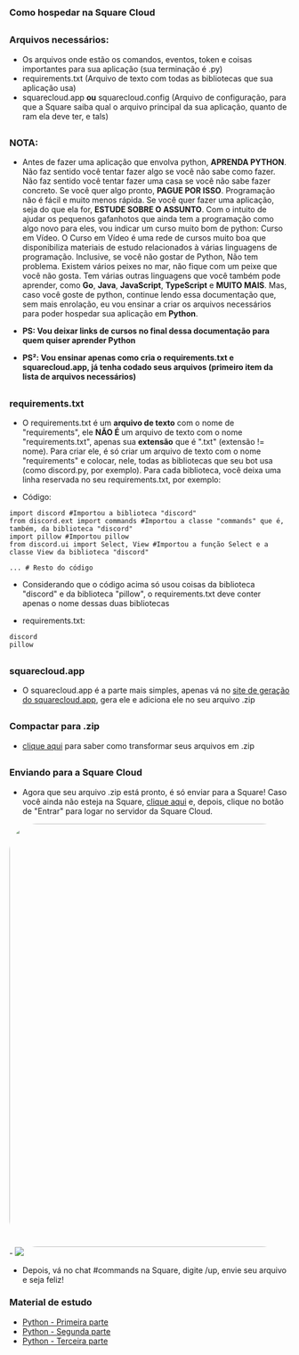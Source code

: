 ### Como hospedar na Square Cloud

##

### Arquivos necessários:
- Os arquivos onde estão os comandos, eventos, token e coisas importantes para sua aplicação (sua terminação é .py)
- requirements.txt (Arquivo de texto com todas as bibliotecas que sua aplicação usa)
- squarecloud.app **ou** squarecloud.config (Arquivo de configuração, para que a Square saiba qual o arquivo principal da sua aplicação, quanto de ram ela deve ter, e tals)

##

### NOTA:

- Antes de fazer uma aplicação que envolva python, **APRENDA PYTHON**. Não faz sentido você tentar fazer algo se você não sabe como fazer. Não faz sentido você tentar fazer uma casa se você não sabe fazer concreto. Se você quer algo pronto, **PAGUE POR ISSO**. Programação não é fácil e muito menos rápida. Se você quer fazer uma aplicação, seja do que ela for, **ESTUDE SOBRE O ASSUNTO**. Com o intuito de ajudar os pequenos gafanhotos que ainda tem a programação como algo novo para eles, vou indicar um curso muito bom de python: Curso em Vídeo. O Curso em Vídeo é uma rede de cursos muito boa que disponibiliza materiais de estudo relacionados à várias linguagens de programação. Inclusive, se você não gostar de Python, Não tem problema. Existem vários peixes no mar, não fique com um peixe que você não gosta. Tem várias outras linguagens que você também pode aprender, como **Go**, **Java**, **JavaScript**, **TypeScript** e **MUITO MAIS**. Mas, caso você goste de python, continue lendo essa documentação que, sem mais enrolação, eu vou ensinar a criar os arquivos necessários para poder hospedar sua aplicação em **Python**.

- **PS: Vou deixar links de cursos no final dessa documentação para quem quiser aprender Python**
- **PS²: Vou ensinar apenas como cria o requirements.txt e squarecloud.app, já tenha codado seus arquivos (primeiro item da lista de arquivos necessários)**

##

### requirements.txt 

- O requirements.txt é um **arquivo de texto** com o nome de "requirements", ele **NÃO É** um arquivo de texto com o nome "requirements.txt", apenas sua **extensão** que é ".txt" (extensão != nome). Para criar ele, é só criar um arquivo de texto com o nome "requirements" e colocar, nele, todas as bibliotecas que seu bot usa (como discord.py, por exemplo). Para cada biblioteca, você deixa uma linha reservada no seu requirements.txt, por exemplo:

- Código:
```
import discord #Importou a biblioteca "discord"
from discord.ext import commands #Importou a classe "commands" que é, também, da biblioteca "discord"
import pillow #Importou pillow
from discord.ui import Select, View #Importou a função Select e a classe View da biblioteca "discord"

... # Resto do código
```

- Considerando que o código acima só usou coisas da biblioteca "discord" e da biblioteca "pillow", o requirements.txt deve conter apenas o nome dessas duas bibliotecas

- requirements.txt:
```
discord
pillow
```

##

### squarecloud.app

- O squarecloud.app é a parte mais simples, apenas vá no <a href="https://squarecloud.cf" target="_blank">site de geração do squarecloud.app</a>, gera ele e adiciona ele no seu arquivo .zip

##

### Compactar para .zip

- <a href="https://www.youtube.com/watch?v=ByZtXLn7ydg" target="_blank">clique aqui</a> para saber como transformar seus arquivos em .zip

##

### Enviando para a Square Cloud

- Agora que seu arquivo .zip está pronto, é só enviar para a Square! Caso você ainda não esteja na Square, <a href="https://squarecloud.app" target="_blank">clique aqui</a> e, depois, clique no botão de "Entrar" para logar no servidor da Square Cloud.

<img align="right" height="760" width="1400" style="border-radius:50px;" src="https://cdn.discordapp.com/attachments/977555716166533200/1053383801528660038/image.png">
- <img src="https://cdn.discordapp.com/attachments/977555716166533200/1053383801528660038/image.png">

- Depois, vá no chat #commands na Square, digite /up, envie seu arquivo e seja feliz!


### Material de estudo

- <a href="https://www.cursoemvideo.com/curso/python-3-mundo-1/" target="_blank">Python - Primeira parte</a>
- <a href="https://www.cursoemvideo.com/curso/python-3-mundo-2/" target="_blank">Python - Segunda parte</a>
- <a href="https://www.cursoemvideo.com/curso/python-3-mundo-3/" target="_blank">Python - Terceira parte</a>
